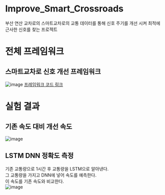 # Improve_Smart_Crossroads
부산 연산 교차로의 스마트교차로의 교통 데이터를 통해 신호 주기를 개선 시켜 최적에 근사한 신호를 찾는 프로젝트

# 전체 프레임워크
## 스마트교차로 신호 개선 프레임워크
![image](https://github.com/choibumku00/Improve_Smart_Crossroads/assets/101037541/6f5489d4-902c-4907-89fc-75ab02a35d2d)
[프레임워크 코드 링크](https://github.com/choibumku00/Improve_Smart_Crossroads/blob/main/%EC%8A%A4%EB%A7%88%ED%8A%B8%EA%B5%90%EC%B0%A8%EB%A1%9C_%EC%8B%A0%ED%98%B8_%EA%B0%9C%EC%84%A0_%ED%94%84%EB%A0%88%EC%9E%84%EC%9B%8C%ED%81%AC.ipynb)

# 실험 결과
## 기존 속도 대비 개선 속도 
![image](https://github.com/choibumku00/Improve_Smart_Crossroads/assets/101037541/f20bdd33-015e-4ff8-a5a8-d6c34cf1800e)

## LSTM DNN 정확도 측정
기존 교통량으로 1시간 후 교통량을 LSTM으로 알아낸다.  
그 교통량을 가지고 DNN에 넣어 속도를 예측한다.  
이 속도를 기존 속도와 비교한다.  
![image](https://github.com/choibumku00/Improve_Smart_Crossroads/assets/101037541/e504634c-5a4e-46fa-b14e-5907e188bfd8)
